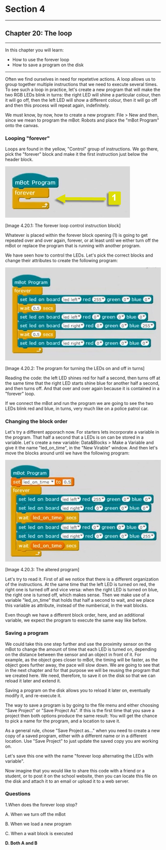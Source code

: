# Section 4

---

## Chapter 20: The loop

---

In this chapter you will learn:

* How to use the forever loop
* How to save a program on the disk

---

Often we find ourselves in need for repetetive actions. A loop allows us to group together multiple instructions that we need to execute several times. To see such a loop in practice, let's create a new program that will make the two RGB LEDs blink in turns: the right LED will shine a particular colour, then it will go off, then the left LED will show a different colour, then it will go off and then this process will repeat again, indefinitely.

We must know, by now, how to create a new program: File &gt; New and then, since we mean to program the mBot: Robots and place the "mBot Program" onto the canvas.

### Looping "forever"

Loops are found in the yellow, "Control" group of instructions. We go there, pick the "forever" block and make it the first instruction just below the header block.

![](/assets/Img.4.20.1.jpg)

\[Image 4.20.1: The forever loop control instruction block\]

Whatever is placed within the forever block opening \(1\) is going to get repeated over and over again, forever, or at least until we either turn off the mBot or replace the program that is running with another program.

We have seen how to control the LEDs. Let's pick the correct blocks and change their attributes to create the following program:

![](/assets/Img.4.20.2.jpg)

\[Image 4.20.2: The program for turning the LEDs on and off in turns\]

Reading the code: the left LED shines red for half a second, then turns off at the same time that the right LED starts shine blue for another half a second, and then turns off. And that over and over again because it is contained in a "forever" loop.

If we connect the mBot and run the program we are going to see the two LEDs blink red and blue, in turns, very much like on a police patrol car.

### Changing the block order

Let's try a different apporach now. For starters lets incorporate a variable in the program. That half a second that a LEDs is on can be stored in a variable. Let's create a new variable: Data&Blocks &gt; Make a Variable and give it the name "led\_on\_time", in the "New Virable" window. And then let's move the blocks around until we have the following program:

![](/assets/Img.4.20.3.jpg)

\[Image 4.20.3: The altered program\]

Let's try to read it. First of all we notice that there is a different organization of the instructions. At the same time that the left LED is turned on red, the right one is turned off and vice versa: when the right LED is turned on blue, the right one is turned off, which makes sense. Then we make use of a variable "led\_on\_time" that holds that half a second to wait, and we place this variable as attribute, instead of the numberical, in the wait blocks.

Even though we have a different block order, here, and an additional variable, we expect the program to execute the same way like before.

### Saving a program

We could take this one step further and use the proximity sensor on the mBot to change the amount of time that each LED is turned on, depending on the distance between the sensor and an object in front of it. For example, as the object goes closer to mBot, the timing will be faster, as the object goes further away, the pace will slow down. We are going to see that in the next chapter and for that purpose we will be reusing the program that we created here. We need, therefore, to save it on the disk so that we can reload it later and extend it.

Saving a program on the disk allows you to reload it later on, eventually modify it, and re-execute it.

The way to save a program is by going to the file menu and either choosing "Save Project" or "Save Project As". If this is the first time that you save a project then both options produce the same result: You will get the chance to pick a name for the program, and a location to save it.

As a general rule, chose "Save Project as..." when you need to create a new copy of a saved program, either with a different name or in a different location. Use "Save Project" to just update the saved copy you are working on.

Let's save this one with the name "forever loop alternating the LEDs with variable".

Now imagine that you would like to share this code with a friend or a student, or to post it on the school website, then you can locate this file on the disk and attach it to an email or upload it to a web server.

### Questions

1.When does the forever loop stop?

A. When we turn off the mBot

B. When we load a new program

C. When a wait block is executed

**D. Both A and B**

